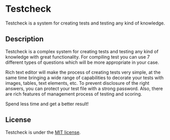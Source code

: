 # Testcheck

Testcheck is a system for creating tests and testing any kind of knowledge.

## Description
Testcheck is a complex system for creating tests and testing any kind of knowledge with great functionality. For compiling test you can use 7 different types of questions which will be more appropriate in your case.

Rich text editor will make the process of creating tests very simple, at the same time bringing a wide range of capabilities to decorate your tests with images, tables, text elements, etc. To prevent disclosure of the right answers, you can protect your test file with a strong password.‏ Also, there are rich features of management process of testing and scoring.‏

Spend less time and get a better result!‏

## License
Testcheck is under the [MIT license](LICENSE.md).
